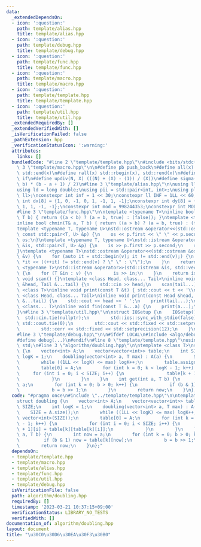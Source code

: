 ```yaml
---
data:
  _extendedDependsOn:
  - icon: ':question:'
    path: template/alias.hpp
    title: template/alias.hpp
  - icon: ':question:'
    path: template/debug.hpp
    title: template/debug.hpp
  - icon: ':question:'
    path: template/func.hpp
    title: template/func.hpp
  - icon: ':question:'
    path: template/macro.hpp
    title: template/macro.hpp
  - icon: ':question:'
    path: template/template.hpp
    title: template/template.hpp
  - icon: ':question:'
    path: template/util.hpp
    title: template/util.hpp
  _extendedRequiredBy: []
  _extendedVerifiedWith: []
  _isVerificationFailed: false
  _pathExtension: hpp
  _verificationStatusIcon: ':warning:'
  attributes:
    links: []
  bundledCode: "#line 2 \"template/template.hpp\"\n#include <bits/stdc++.h>\n#line\
    \ 3 \"template/macro.hpp\"\n\n#define pb push_back\n#define all(x) std::begin(x),\
    \ std::end(x)\n#define rall(x) std::rbegin(x), std::rend(x)\n#define elif else\
    \ if\n#define updiv(N, X) (((N) + (X) - (1)) / (X))\n#define sigma(a, b) ((a +\
    \ b) * (b - a + 1) / 2)\n#line 3 \"template/alias.hpp\"\n\nusing ll = long long;\n\
    using ld = long double;\nusing pii = std::pair<int, int>;\nusing pll = std::pair<ll,\
    \ ll>;\nconstexpr int inf = 1 << 30;\nconstexpr ll INF = 1LL << 60;\nconstexpr\
    \ int dx[8] = {1, 0, -1, 0, 1, -1, 1, -1};\nconstexpr int dy[8] = {0, 1, 0, -1,\
    \ 1, 1, -1, -1};\nconstexpr int mod = 998244353;\nconstexpr int MOD = 1e9 + 7;\n\
    #line 3 \"template/func.hpp\"\n\ntemplate <typename T>\ninline bool chmax(T& a,\
    \ T b) { return ((a < b) ? (a = b, true) : (false)); }\ntemplate <typename T>\n\
    inline bool chmin(T& a, T b) { return ((a > b) ? (a = b, true) : (false)); }\n\
    template <typename T, typename U>\nstd::ostream &operator<<(std::ostream &os,\
    \ const std::pair<T, U> &p) {\n    os << p.first << \" \" << p.second;\n    return\
    \ os;\n}\ntemplate <typename T, typename U>\nstd::istream &operator>>(std::istream\
    \ &is, std::pair<T, U> &p) {\n    is >> p.first >> p.second;\n    return is;\n\
    }\ntemplate <typename T>\nstd::ostream &operator<<(std::ostream &os, const std::vector<T>\
    \ &v) {\n    for (auto it = std::begin(v); it != std::end(v);) {\n        os <<\
    \ *it << ((++it) != std::end(v) ? \" \" : \"\");\n    }\n    return os;\n}\ntemplate\
    \ <typename T>\nstd::istream &operator>>(std::istream &is, std::vector<T> &v)\
    \ {\n    for (T &in : v) {\n        is >> in;\n    }\n    return is;\n}\ninline\
    \ void scan() {}\ntemplate <class Head, class... Tail>\ninline void scan(Head\
    \ &head, Tail &...tail) {\n    std::cin >> head;\n    scan(tail...);\n}\ntemplate\
    \ <class T>\ninline void print(const T &t) { std::cout << t << '\\n'; }\ntemplate\
    \ <class Head, class... Tail>\ninline void print(const Head &head, const Tail\
    \ &...tail) {\n    std::cout << head << ' ';\n    print(tail...);\n}\ntemplate\
    \ <class... T>\ninline void fin(const T &...a) {\n    print(a...);\n    exit(0);\n\
    }\n#line 3 \"template/util.hpp\"\n\nstruct IOSetup {\n    IOSetup() {\n      \
    \  std::cin.tie(nullptr);\n        std::ios::sync_with_stdio(false);\n       \
    \ std::cout.tie(0);\n        std::cout << std::fixed << std::setprecision(12);\n\
    \        std::cerr << std::fixed << std::setprecision(12);\n    }\n} IOSetup;\n\
    #line 3 \"template/debug.hpp\"\n\n#ifdef LOCAL\n#include <algo/debug.hpp>\n#else\n\
    #define debug(...)\n#endif\n#line 8 \"template/template.hpp\"\nusing namespace\
    \ std;\n#line 3 \"algorithm/doubling.hpp\"\n\ntemplate <class T>\nstruct doubling\
    \ {\n    vector<int> A;\n    vector<vector<int>> table;\n    int SIZE;\n    int\
    \ logK = 1;\n    doubling(vector<int> a, T max) : A(a) {\n        SIZE = A.size();\n\
    \        while ((1LL << logK) <= max) logK++;\n        table.assign(logK, vector<int>(SIZE));\n\
    \        table[0] = A;\n        for (int k = 0; k < logK - 1; k++) {\n       \
    \     for (int i = 0; i < SIZE; i++) {\n                table[k + 1][i] = table[k][table[k][i]];\n\
    \            }\n        }\n    }\n    int get(int a, T b) {\n        int now =\
    \ a;\n        for (int k = 0; b > 0; k++) {\n            if (b & 1) now = table[k][now];\n\
    \            b = b >> 1;\n        }\n        return now;\n    }\n};\n"
  code: "#pragma once\n#include \"../template/template.hpp\"\n\ntemplate <class T>\n\
    struct doubling {\n    vector<int> A;\n    vector<vector<int>> table;\n    int\
    \ SIZE;\n    int logK = 1;\n    doubling(vector<int> a, T max) : A(a) {\n    \
    \    SIZE = A.size();\n        while ((1LL << logK) <= max) logK++;\n        table.assign(logK,\
    \ vector<int>(SIZE));\n        table[0] = A;\n        for (int k = 0; k < logK\
    \ - 1; k++) {\n            for (int i = 0; i < SIZE; i++) {\n                table[k\
    \ + 1][i] = table[k][table[k][i]];\n            }\n        }\n    }\n    int get(int\
    \ a, T b) {\n        int now = a;\n        for (int k = 0; b > 0; k++) {\n   \
    \         if (b & 1) now = table[k][now];\n            b = b >> 1;\n        }\n\
    \        return now;\n    }\n};"
  dependsOn:
  - template/template.hpp
  - template/macro.hpp
  - template/alias.hpp
  - template/func.hpp
  - template/util.hpp
  - template/debug.hpp
  isVerificationFile: false
  path: algorithm/doubling.hpp
  requiredBy: []
  timestamp: '2023-03-21 10:37:15+09:00'
  verificationStatus: LIBRARY_NO_TESTS
  verifiedWith: []
documentation_of: algorithm/doubling.hpp
layout: document
title: "\u30C0\u30D6\u30EA\u30F3\u30B0"
---
```

